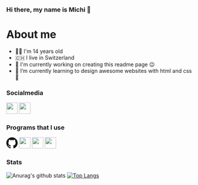 <!-- Title -->
### Hi there, my name is Michi 👋

# About me
- 👨‍💻 I'm 14 years old
- 🇨🇭 I live in Switzerland
- 📱 I'm currently working on creating this readme page 😉
- 🌱 I’m currently learning to design awesome websites with html and css 🤩

### Socialmedia
<a href="https://twitter.com/michivonah"><img src="https://cdn.pixabay.com/photo/2017/06/22/14/23/twitter-2430933_960_720.png" height="30px" width="30px"></a>
<a href="https://www.instagram.com/michivonah/"><img src="https://cdn.pixabay.com/photo/2017/06/23/02/32/instagram-2433265_960_720.png" height="30px" width="30px"></a>

### Programs that I use
<a href="https://github.com/"><img src="icons/GitHub-Mark-120px-plus.png" height="30px" width="30px"></a>
<a href="https://jsfiddle.net/"><img src="https://jsfiddle.net/img/favicon.png" height="30px" width="30px"></a>
<a href="https://atom.io/"><img src="https://github.githubassets.com/images/icons/emoji/atom.png" height="30px" width="30px"></a>
<a href="https://fontawesome.com/"><img src="https://fontawesome.com/images/favicons/favicon-32x32.png" height="30px" width="30px"></a>



<!-- Github Stats -->
### Stats
![Anurag's github stats](https://github-readme-stats.vercel.app/api?username=michivonah&hide=contribs,prs&show_icons=true)
[![Top Langs](https://github-readme-stats.vercel.app/api/top-langs/?username=michivonah&layout=compact)](https://github.com/anuraghazra/github-readme-stats)


<!-- End -->
